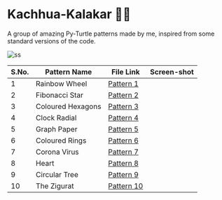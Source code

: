 # Kachhua-Kalakar 🐢🎨
A group of amazing Py-Turtle patterns made by me, inspired from some standard versions of the code.

![ss](https://user-images.githubusercontent.com/64016811/132805595-5f1afa6e-5e0a-4e54-8a7c-96db9b8bc526.png)


| S.No. | Pattern Name | File Link | Screen-shot |
|-------|--------------|-----------|-------------|
| 1 | Rainbow Wheel  | [Pattern 1](https://raw.githubusercontent.com/MainakRepositor/Kachhua-Kalakar/master/pat1.py) | |
| 2 | Fibonacci Star | [Pattern 2](https://raw.githubusercontent.com/MainakRepositor/Kachhua-Kalakar/master/pat2.py) | |
| 3 | Coloured Hexagons | [Pattern 3](https://raw.githubusercontent.com/MainakRepositor/Kachhua-Kalakar/master/pat3.py) | |
| 4 | Clock Radial | [Pattern 4](https://raw.githubusercontent.com/MainakRepositor/Kachhua-Kalakar/master/pat4.py) | |
| 5 | Graph Paper | [Pattern 5](https://raw.githubusercontent.com/MainakRepositor/Kachhua-Kalakar/master/pat5.py) | |
| 6 | Coloured Rings | [Pattern 6](https://raw.githubusercontent.com/MainakRepositor/Kachhua-Kalakar/master/pat6.py) | |
| 7 | Corona Virus | [Pattern 7](https://raw.githubusercontent.com/MainakRepositor/Kachhua-Kalakar/master/pat7.py) | |
| 8 | Heart | [Pattern 8](https://raw.githubusercontent.com/MainakRepositor/Kachhua-Kalakar/master/pat8.py) | |
| 9 | Circular Tree | [Pattern 9](https://raw.githubusercontent.com/MainakRepositor/Kachhua-Kalakar/master/pat9.py) | |
| 10 | The Zigurat | [Pattern 10](https://raw.githubusercontent.com/MainakRepositor/Kachhua-Kalakar/master/pat10.py) | |

